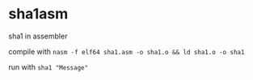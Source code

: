 # sha1asm
sha1 in assembler

compile with `nasm -f elf64 sha1.asm -o sha1.o && ld sha1.o -o sha1`

run with `sha1 "Message"`
